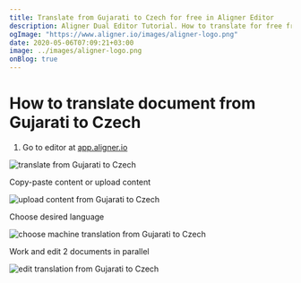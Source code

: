 ```yaml
---
title: Translate from Gujarati to Czech for free in Aligner Editor
description: Aligner Dual Editor Tutorial. How to translate for free from Gujarati to Czech. Aligner is multilingual document management platform. 
ogImage: "https://www.aligner.io/images/aligner-logo.png"
date: 2020-05-06T07:09:21+03:00
image: ../images/aligner-logo.png
onBlog: true
---
```


# How to translate document from Gujarati to Czech

1. Go to editor at [app.aligner.io](https://app.aligner.io "Aligner App web page")

![translate from Gujarati to Czech](../aligner-blank-editor.png "translate from Gujarati to Czech")

Copy-paste content or upload content

![upload content from Gujarati to Czech](../aligner-uploaded-document.png "upload content from Gujarati to Czech")

Choose desired language

![choose machine translation from Gujarati to Czech](../aligner-language-dropdown.png "choose machine translation from Gujarati to Czech")

Work and edit 2 documents in parallel

![edit translation from Gujarati to Czech](../aligner-double-sitded-editor.png "edit translation from Gujarati to Czech")


